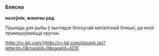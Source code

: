 ### Блясна
**назоўнік, жаночы род**

Прылада для рыбы ў выглядзе бліскучай металічнай бляшкі, да якой прымацоўваецца кручок.

<a rel="author">[http://rv-blr.com/](http://rv-blr.com/slounik.jsp?letterId=0&maskId=0&pageId=403)</a>
